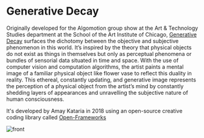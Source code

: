 # Generative Decay
Originally developed for the Algomotion group show at the Art & Technology Studies department at the School of the Art Institute of Chicago, [Generative Decay](https://amaykataria.com/#/GenerativeDecay) surfaces the dichotomy between the objective and subjective phenomenon in this world. It’s inspired by the theory that physical objects do not exist as things in themselves but only as perceptual phenomena or bundles of sensorial data situated in time and space. With the use of computer vision and computation algorithms, the artist paints a mental image of a familiar physical object like flower vase to reflect this duality in reality. This ethereal, constantly updating, and generative image represents the perception of a physical object from the artist’s mind by constantly shedding layers of appearances and unravelling the subjective nature of human consciousness. 

It's developed by Amay Kataria in 2018 using an open-source creative coding library called [Open-Frameworks](https://openframeworks.cc/) 

![front](https://user-images.githubusercontent.com/4178424/145724299-8cfcaa44-2b85-4147-8063-f72a10100c03.jpg)

